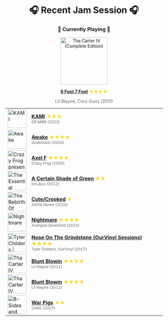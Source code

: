 <div align='center'>

# 🎧 Recent Jam Session 🎧

<h3>🎵 Currently Playing 🎵</h3>

<a href="https://open.spotify.com/track/5Qy6a5KzM4XlRxsNcGYhgH"><img src="https://i.scdn.co/image/ab67616d0000b273e80b258c7e0b318202870953" width="150" height="150" alt="Tha Carter IV (Complete Edition)" /></a>

<b><a href="https://open.spotify.com/track/5Qy6a5KzM4XlRxsNcGYhgH">6 Foot 7 Foot</a></b><span style="color: gold;"> ★★★★</span>

<span style="color: #666;">Lil Wayne, Cory Gunz (2011)</span>

<table style='margin: 0 auto; max-width: 550px;'>
<tr>
<td width="60"><a href="https://open.spotify.com/track/6rm58LPjSArdS4zEHSKXDu"><img src="https://i.scdn.co/image/ab67616d0000b27330c996f370c1a614f294765d" width="60" height="60" alt="KAMI" /></a></td>
<td><b><a href="https://open.spotify.com/track/6rm58LPjSArdS4zEHSKXDu">KAMI</a></b> <span style="color: gold;"> ★★★</span><br><span style="font-size: 12px; color: #666;">DR MØB (2023)</span></td>
</tr>
<tr>
<td width="60"><a href="https://open.spotify.com/track/6xXlurslWqFuyqTCBlErzX"><img src="https://i.scdn.co/image/ab67616d0000b273c23dd8ed5abc2dff6f62aa14" width="60" height="60" alt="Awake" /></a></td>
<td><b><a href="https://open.spotify.com/track/6xXlurslWqFuyqTCBlErzX">Awake</a></b> <span style="color: gold;"> ★★★★</span><br><span style="font-size: 12px; color: #666;">Godsmack (2000)</span></td>
</tr>
<tr>
<td width="60"><a href="https://open.spotify.com/track/0Bo5fjMtTfCD8vHGebivqc"><img src="https://i.scdn.co/image/ab67616d0000b273d283768954643034b25fde78" width="60" height="60" alt="Crazy Frog presents Crazy Hits" /></a></td>
<td><b><a href="https://open.spotify.com/track/0Bo5fjMtTfCD8vHGebivqc">Axel F</a></b> <span style="color: gold;"> ★★★★</span><br><span style="font-size: 12px; color: #666;">Crazy Frog (2005)</span></td>
</tr>
<tr>
<td width="60"><a href="https://open.spotify.com/track/0jsewWZyADoEa4Fc5rtGpL"><img src="https://i.scdn.co/image/ab67616d0000b273e8319498d4779ebc56e82c6b" width="60" height="60" alt="The Essential Incubus" /></a></td>
<td><b><a href="https://open.spotify.com/track/0jsewWZyADoEa4Fc5rtGpL">A Certain Shade of Green</a></b> <span style="color: gold;"> ★★</span><br><span style="font-size: 12px; color: #666;">Incubus (2012)</span></td>
</tr>
<tr>
<td width="60"><a href="https://open.spotify.com/track/1IaPZBgCaDSES5Wm3UXFcv"><img src="https://i.scdn.co/image/ab67616d0000b2736e9cf8e3aa085136f6d1132a" width="60" height="60" alt="The Rebirth Of Vulgarcadia" /></a></td>
<td><b><a href="https://open.spotify.com/track/1IaPZBgCaDSES5Wm3UXFcv">Cute/Crooked</a></b> <span style="color: gold;"> ★</span><br><span style="font-size: 12px; color: #666;">Astrid Haven (2010)</span></td>
</tr>
<tr>
<td width="60"><a href="https://open.spotify.com/track/4UEo1b0wWrtHMC8bVqPiH8"><img src="https://i.scdn.co/image/ab67616d0000b273c34064a3c5e4a25892a091f3" width="60" height="60" alt="Nightmare" /></a></td>
<td><b><a href="https://open.spotify.com/track/4UEo1b0wWrtHMC8bVqPiH8">Nightmare</a></b> <span style="color: gold;"> ★★★★</span><br><span style="font-size: 12px; color: #666;">Avenged Sevenfold (2010)</span></td>
</tr>
<tr>
<td width="60"><a href="https://open.spotify.com/track/4a2uqVlpRChHj32EjJLu7G"><img src="https://i.scdn.co/image/ab67616d0000b273ab7a2287bd2c3b20b27e4342" width="60" height="60" alt="Tyler Childers | OurVinyl Sessions" /></a></td>
<td><b><a href="https://open.spotify.com/track/4a2uqVlpRChHj32EjJLu7G">Nose On The Grindstone (OurVinyl Sessions)</a></b> <span style="color: gold;"> ★★★★</span><br><span style="font-size: 12px; color: #666;">Tyler Childers, OurVinyl (2017)</span></td>
</tr>
<tr>
<td width="60"><a href="https://open.spotify.com/track/0BKXZkU8oGad58MyTFyFXu"><img src="https://i.scdn.co/image/ab67616d0000b273e80b258c7e0b318202870953" width="60" height="60" alt="Tha Carter IV (Complete Edition)" /></a></td>
<td><b><a href="https://open.spotify.com/track/0BKXZkU8oGad58MyTFyFXu">Blunt Blowin</a></b> <span style="color: gold;"> ★★★★</span><br><span style="font-size: 12px; color: #666;">Lil Wayne (2011)</span></td>
</tr>
<tr>
<td width="60"><a href="https://open.spotify.com/track/0BKXZkU8oGad58MyTFyFXu"><img src="https://i.scdn.co/image/ab67616d0000b273e80b258c7e0b318202870953" width="60" height="60" alt="Tha Carter IV (Complete Edition)" /></a></td>
<td><b><a href="https://open.spotify.com/track/0BKXZkU8oGad58MyTFyFXu">Blunt Blowin</a></b> <span style="color: gold;"> ★★★★</span><br><span style="font-size: 12px; color: #666;">Lil Wayne (2011)</span></td>
</tr>
<tr>
<td width="60"><a href="https://open.spotify.com/track/0VCxnMdEmqM4SVc5TXcmIV"><img src="https://i.scdn.co/image/ab67616d0000b27304b1454aabded3ebe9cf3c01" width="60" height="60" alt="B-Sides and Rarities" /></a></td>
<td><b><a href="https://open.spotify.com/track/0VCxnMdEmqM4SVc5TXcmIV">War Pigs</a></b> <span style="color: gold;"> ★★</span><br><span style="font-size: 12px; color: #666;">CAKE (2007)</span></td>
</tr>
</table>
</div>

